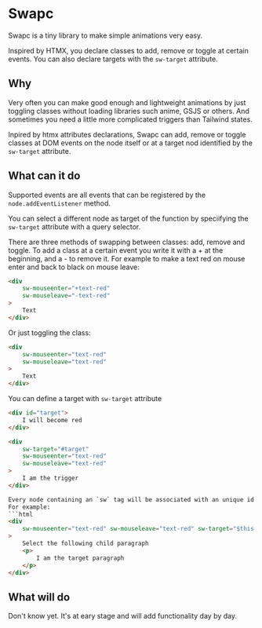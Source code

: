 # Swapc

Swapc is a tiny library to make simple animations very easy.

Inspired by HTMX, you declare classes to add, remove or toggle at certain events.
You can also declare targets with the `sw-target` attribute.

## Why
Very often you can make good enough and lightweight animations by just toggling classes without loading libraries such anime, GSJS or others.
And sometimes you need a little more complicated triggers than Tailwind states.

Inpired by htmx attributes declarations, Swapc can add, remove or toggle classes at DOM events on the node itself or at a target nod identified by the `sw-target` attribute.

## What can it do
Supported events are all events that can be registered by the `node.addEventListener` method.

You can select a different node as target of the function by speciifying the `sw-target` attribute with a query selector.

There are three methods of swapping between classes: add, remove and toggle.
To add a class at a certain event you write it with a + at the beginning, and a - to remove it. For example to make a text red on mouse enter and back to black on mouse leave:
```html
<div
    sw-mouseenter="+text-red"
    sw-mouseleave="-text-red"
>
    Text
</div>
```

Or just toggling the class:
```html
<div
    sw-mouseenter="text-red"
    sw-mouseleave="text-red"
>
    Text
</div>
```

You can define a target with `sw-target` attribute
```html
<div id="target">
    I will become red
</div>

<div
    sw-target="#target"
    sw-mouseenter="text-red"
    sw-mouseleave="text-red"
>
    I am the trigger
</div>

Every node containing an `sw` tag will be associated with an unique id `sw-id`. In this way you can query starting from this node by using the `$this` word (jQuery ❤️).
For example: 
```html
<div 
    sw-mouseenter="text-red" sw-mouseleave="text-red" sw-target="$this p"
>
    Select the following child paragraph
    <p>
        I am the target paragraph
    </p>
</div>
```

## What will do 
Don't know yet. It's at eary stage and will add functionality day by day.

